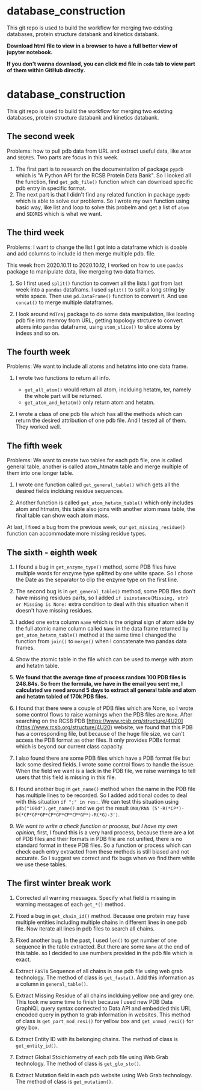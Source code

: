 # database_construction
This git repo is used to build the workflow for merging two existing databases, protein structure databank and kinetics databank. 


**Download html file to view in a browser to have a full better view of jupyter notebook.**

**If you don't wanna downlaod, you can click md file in `code` tab to view part of them within GitHub directly.**

# database_construction
This git repo is used to build the workflow for merging two existing databases, protein structure databank and kinetics databank.


## The second week

Problems: how to pull pdb data from URL and extract useful data, like `atom` and `SEQRES`.
Two parts are focus in this week.

1. The first part is to research on the documentation of package `pypdb` which is "A Python API for the RCSB Protein Data Bank". So I looked all the function, find `get_pdb_file()` function which can download specific pdb entry in specific format.
2. The next part is that I didn't find any related function in package `pypdb` which is able to solve our problems. So I wrote my own function using basic way, like list and loop to solve this probelm and get a list of `atom` and `SEQRES` which is what we want.
    
## The third week

Problems: I want to change the list I got into a dataframe which is doable and add columns to include id then merge multiple pdb. file.

This week from 2020.10.11 to 2020.10.12, I worked on how to use `pandas` package to manipulate data, like mergeing two data frames.

1. So I first used `split()` function to convert all the lists I got from last week into a `pandas` dataframs. I used `split()` to split a long string by white space. Then use `pd.DataFrame()` function to convert it. And use `concat()` to merge multiple dataframes.
    
2. I look around `MdTraj` package to do some data manipulation, like loading pdb file into memroy from URL, getting topology strcture to convert atoms into `pandas` dataframe,  using `stom_slice()` to slice atoms by indexs and so on.

## The fourth week

Problems: We want to include all atoms and hetatms into one data frame.

1. I wrote two functions to return all info. 
    * `get_all_atom()` would return all atom, inclduing hetatm, ter, namely the whole part will be returned.                   
    * `get_atom_and_hetatm()` only return atom and hetatm.

2. I wrote a class of one pdb file which has all the methods which can return the desired attribution of one pdb file. And I tested all of them. They worked well.

## The fifth week

Problems: We want to create two tables for each pdb file, one is called general table, another is called atom_htmatm table and merge multiple of them into one longer table.

1. I wrote one function called `get_general_table()` which gets all the desired fields inclduing residue sequences.

2. Another function is called `get_atom_hetatm_table()` which only includes atom and htmatm, this table also joins with another atom mass table, the final table can show each atom mass.

At last, I fixed a bug from the previous week, our `get_missing_residue()` function can accommodate more missing residue types.

## The sixth - eighth week

1. I found a bug in `get_enzyme_type()` method, some PDB files have multiple words for enzyme type splitted by one white space. So I chose the Date as the separator to clip the enzyme type on the first line.

2. The second bug is in `get_general_table()` method, some PDB files don't have missing residues parts, so I added `if isinstance(Missing, str) or Missing is None:` extra condition to deal with this situation when it doesn't have missing residues.

3. I added one extra column `name` which is the original sign of atom side by the full atomic name column called `Name` in the data frame returned by `get_atom_hetatm_table()` method at the same time I changed the function from `join()` to `merge()` when I concatenate two pandas data frames.

4. Show the atomic table in the file which can be used to merge with atom and hetatm table.

5. **We found that the average time of process random 100 PDB files is 248.84s. So from the formula, we have in the email you sent me, I calculated we need around 5 days to extract all general table and atom and hetatm tabled of 170k PDB files.** 

6. I found that there were a couple of PDB files which are None, so I wrote some control flows to raise warnings when the PDB files are `None`. After searching on the RCSB PDB [https://www.rcsb.org/structure/4U20](https://www.rcsb.org/structure/4U20) website, we found that this PDB has a corresponding file, but because of the huge file size, we can't access the PDB format as other files. It only provides PDBx format which is beyond our current class capacity. 

7. I also found there are some PDB files which have a PDB format file but lack some desired fields. I wrote some control flows to handle the issue. When the field we want is a lack in the PDB file, we raise warnings to tell users that this field is missing in this file.

8. I found another bug in `get_name()` method when the name in the PDB file has multiple lines to be recorded. So I added additional codes to deal with this situation `if ";" in res:`. We can test this situation using `pdb("100d").get_name()` and we get the result `DNA/RNA (5'-R(*CP*)-D(*CP*GP*GP*CP*GP*CP*CP*GP*)-R(*G)-3')`.

9. *We want to write a check function or process, but I have my own opinion,* first, I found this is a very hard process, because there are a lot of PDB files and their formats in PDB file are not unified, there is no standard format in these PDB files. So a function or process which can check each entry extracted from these methods is still biased and not accurate. So I suggest we correct and fix bugs when we find them while we use these tables.

## The first winter break work

1. Corrected all warning messages. Specify what field is missing in warning messages of each `get_*()` method.

2. Fixed a bug in `get_chain_id()` method. Because one protein may have multiple entities including multiple chains in different lines in one pdb file. Now iterate all lines in pdb files to search all chains.

3. Fixed another bug. In the past, I used `len()` to get number of one sequence in the table extracted. But there are some `None` at the end of this table. so I decided to use numbers provided in the pdb file which is exact.

3. Extract `FASTA` Sequence of all chains in one pdb file using web grab technology. The method of class is `get_fasta()`. Add this information as a column in `general_table()`.

4. Extract Missing Residue of all chains inclduing yellow one and grey one. This took me some time to finish because I used new PDB Data GraphiQL query syntax connected to Data API and embedded this URL encoded query in python to grab information in websites. This method of class is `get_part_mod_resi()` for yellow box and `get_unmod_resi()` for grey box.

5. Extract Entity ID with its belonging chains. The method of class is `get_entity_id()`.

6. Extract Global Stoichiometry of each pdb file using Web Grab technology. The method of class is `get_glo_sto()`.

7. Extract Mutation field in each pdb website using Web Grab technology. The method of class is `get_mutation()`.
